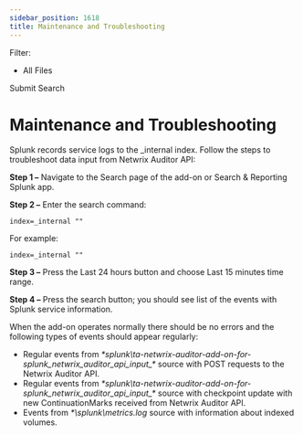 ```yaml
---
sidebar_position: 1618
title: Maintenance and Troubleshooting
---
```


Filter: 

* All Files

Submit Search

# Maintenance and Troubleshooting

Splunk records service logs to the \_internal index. Follow the steps to troubleshoot data input from Netwrix Auditor API:

**Step 1 –** Navigate to the Search page of the add-on or Search & Reporting Splunk app.

**Step 2 –** Enter the search command:

```
index=_internal ""
```
For example:

```
index=_internal ""
```
**Step 3 –** Press the Last 24 hours button and choose Last 15 minutes time range.

**Step 4 –** Press the search button; you should see list of the events with Splunk service information.

When the add-on operates normally there should be no errors and the following types of events should appear regularly:

* Regular events from *\*splunk\ta-netwrix-auditor-add-on-for-splunk\_netwrix\_auditor\_api\_input\_\** source with POST requests to the Netwrix Auditor API.
* Regular events from *\*splunk\ta-netwrix-auditor-add-on-for-splunk\_netwrix\_auditor\_api\_input\_\** source with checkpoint update with new ContinuationMarks received from Netwrix Auditor API.
* Events from *\*\splunk\metrics.log* source with information about indexed volumes.